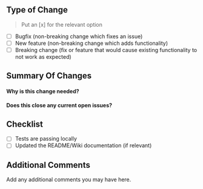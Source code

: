 ## Type of Change
> Put an [x] for the relevant option
- [ ] Bugfix (non-breaking change which fixes an issue)
- [ ] New feature (non-breaking change which adds functionality)
- [ ] Breaking change (fix or feature that would cause existing functionality to not work as expected)

## Summary Of Changes
#### Why is this change needed?
#### Does this close any current open issues?

## Checklist
- [ ] Tests are passing locally
- [ ] Updated the README/Wiki documentation (if relevant)

## Additional Comments
Add any additional comments you may have here.
